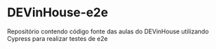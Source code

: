 # DEVinHouse-e2e
Repositório contendo código fonte das aulas do DEVinHouse utilizando Cypress para realizar testes de e2e
